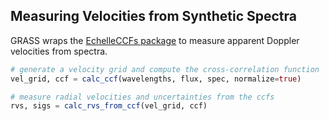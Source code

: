 ## Measuring Velocities from Synthetic Spectra

GRASS wraps the [EchelleCCFs package]() to measure apparent Doppler velocities from spectra.

```julia
# generate a velocity grid and compute the cross-correlation function
vel_grid, ccf = calc_ccf(wavelengths, flux, spec, normalize=true)

# measure radial velocities and uncertainties from the ccfs
rvs, sigs = calc_rvs_from_ccf(vel_grid, ccf)
```
